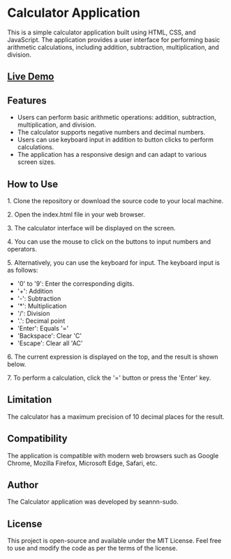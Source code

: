 <h1>Calculator Application</h1>

This is a simple calculator application built using HTML, CSS, and JavaScript. The application provides a user interface for performing basic arithmetic calculations, including addition, subtraction, multiplication, and division.
<h2><a href ="https://seannn-sudo.github.io/project-calculator/" target="_blank">Live Demo</a></h2>
<h2>Features</h2>
<ul>
  <li>Users can perform basic arithmetic operations: addition, subtraction, multiplication, and division.</li>
  <li>The calculator supports negative numbers and decimal numbers.</li>
  <li>Users can use keyboard input in addition to button clicks to perform calculations.</li>
  <li>The application has a responsive design and can adapt to various screen sizes.</li>
</ul>
<h2>How to Use</h2>
<p>1. Clone the repository or download the source code to your local machine.</p>
<p>2. Open the index.html file in your web browser.</p>
<p>3. The calculator interface will be displayed on the screen.</p>
<p>4. You can use the mouse to click on the buttons to input numbers and operators.</p>
<p>5. Alternatively, you can use the keyboard for input. The keyboard input is as follows:</p>
<ul>
  <li>'0' to '9': Enter the corresponding digits.</li>
  <li>'+': Addition</li>
  <li>'-': Subtraction</li>
  <li>'*': Multiplication</li>
  <li>'/': Division</li>
  <li>'.': Decimal point</li>
  <li>'Enter': Equals '='</li>
  <li>'Backspace': Clear 'C'</li>
  <li>'Escape': Clear all 'AC'</li>
</ul>
<p>6. The current expression is displayed on the top, and the result is shown below.</p>
<p>7. To perform a calculation, click the '=' button or press the 'Enter' key.</p>

<h2>Limitation</h2>
The calculator has a maximum precision of 10 decimal places for the result.

<h2>Compatibility</h2>
The application is compatible with modern web browsers such as Google Chrome, Mozilla Firefox, Microsoft Edge, Safari, etc.

<h2>Author</h2>
The Calculator application was developed by seannn-sudo.

<h2>License</h2>
This project is open-source and available under the MIT License. Feel free to use and modify the code as per the terms of the license.

